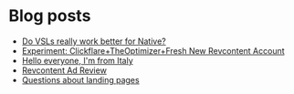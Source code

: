 # Blog posts
<!-- BLOG-POST-LIST:START -->
- [Do VSLs really work better for Native?](https://afflift.com/f/threads/do-vsls-really-work-better-for-native.10689/)
- [Experiment: Clickflare+TheOptimizer+Fresh New Revcontent Account](https://afflift.com/f/threads/experiment-clickflare-theoptimizer-fresh-new-revcontent-account.10545/)
- [Hello everyone, I&#39;m from Italy](https://afflift.com/f/threads/hello-everyone-im-from-italy.10595/)
- [Revcontent Ad Review](https://afflift.com/f/threads/revcontent-ad-review.10681/)
- [Questions about landing pages](https://afflift.com/f/threads/questions-about-landing-pages.10685/)
<!-- BLOG-POST-LIST:END -->

